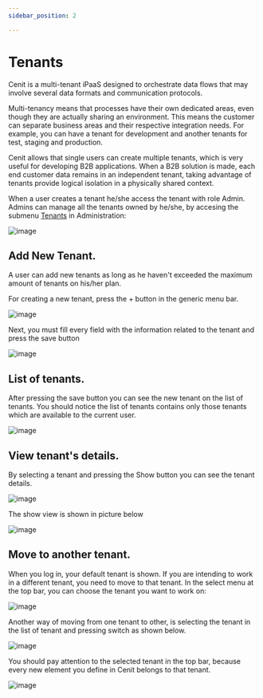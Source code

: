 ```yaml
---
sidebar_position: 2

---
```


# Tenants

Cenit is a multi-tenant iPaaS designed to orchestrate data flows that may involve several data formats and communication protocols. 

Multi-tenancy means that processes have their own dedicated areas, even though they are actually sharing an environment. This means the customer can separate business areas and their respective integration needs. For example, you can have a tenant for development and another tenants for test, staging and production. 

Cenit allows that single users can create multiple tenants, which is very useful for developing B2B applications. When a B2B solution is made, each end customer data 
remains in an independent tenant, taking advantage of tenants provide logical isolation in a physically shared context. 

When a user creates a tenant he/she access the tenant with role Admin. Admins can manage all the tenants owned by he/she, by accesing the submenu [Tenants](administration/tenants.md) in Administration:

![image](https://user-images.githubusercontent.com/54523080/173977276-33d3843b-46b3-441c-80e5-e451da8bed0e.png)

## Add New Tenant.

A user can add new tenants as long as he haven't exceeded the maximum amount of tenants on his/her plan.

For creating a new tenant, press the + button in the generic menu bar. 

![image](https://user-images.githubusercontent.com/54523080/173971298-811d0b83-77af-4af8-8e19-91b3bff00832.png)

Next, you must fill every field with the information related to the tenant and press the save button

![image](https://user-images.githubusercontent.com/54523080/173971706-971cb7c3-4b19-47cd-b005-aacee53d966f.png)

## List of tenants.

After pressing the save button you can see the new tenant on the list of tenants. You should notice the list of tenants contains only those tenants which are available to the current user.

![image](https://user-images.githubusercontent.com/54523080/173972000-75009124-3dc6-4e02-9c29-93bbd27f21f1.png)

## View tenant's details.

By selecting a tenant and pressing the Show button you can see the tenant details.

![image](https://user-images.githubusercontent.com/54523080/173972414-9e5646cc-fc66-44fd-8652-09304193fe84.png)

The show view is shown in picture below

![image](https://user-images.githubusercontent.com/54523080/173972682-7de91a0f-766e-481a-bfa9-b560f003e9e3.png)

## Move to another tenant.

When you log in, your default tenant is shown. If you are intending to work in a different tenant, you need to move to that tenant. In the select menu at the top bar, you can choose the tenant you want to work on:

![image](https://user-images.githubusercontent.com/54523080/173974810-e3e244b5-3ec1-4866-b9a0-2b76bd425ae7.png)

Another way of moving from one tenant to other, is selecting the tenant in the list of tenant and pressing switch as shown below.

![image](https://user-images.githubusercontent.com/54523080/173975486-ebf3f095-efe8-4846-ad5b-f0e8e697d407.png)

You should pay attention to the selected tenant in the top bar, because every new element you define in Cenit belongs to that tenant.

![image](https://user-images.githubusercontent.com/54523080/173975636-a6e59f5f-7e8d-42f5-bedd-b73e5bd273fa.png)